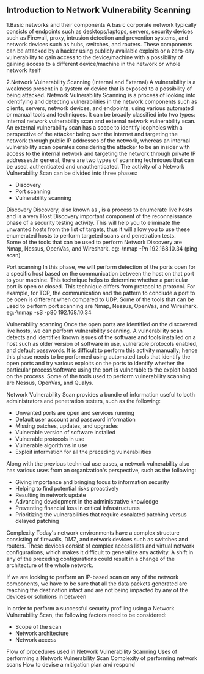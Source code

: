 Introduction to Network Vulnerability Scanning
-------------------------------------------------
1.Basic networks and their components 
A basic corporate network typically consists of endpoints such as desktops/laptops, servers, security devices such as Firewall,
proxy, intrusion detection and prevention systems, and network devices such as hubs, switches, and routers.
These components can be attacked by a hacker using publicly available exploits or a zero-day vulnerability to gain access 
to the device/machine with a possibility of gaining access to a different device/machine in the network or whole network itself

2.Network Vulnerability Scanning (Internal and External)
A vulnerability is a weakness present in a system or device that is exposed to a possibility of being attacked. 
Network Vulnerability Scanning is a process of looking into identifying and detecting vulnerabilities in the network 
components such as clients, servers, network devices, and endpoints, using various automated or manual tools and techniques. 
It can be broadly classified into two types: internal network vulnerability scan and external network vulnerability scan. 
An external vulnerability scan has a scope to identify loopholes with a perspective of the attacker being over the internet 
and targeting the network through public IP addresses of the network, whereas an internal vulnerability scan operates 
considering the attacker to be an insider with access to the internal network and targeting the network through 
private IP addresses.In general, there are two types of scanning techniques that can be used, authenticated and unauthenticated.
The activity of a Network Vulnerability Scan can be divided into three phases: 
 
 - Discovery 
 - Port scanning 
 - Vulnerability scanning

Discovery 
Discovery, also known as , is a process to enumerate live hosts and is a very Host Discovery important component 
of the reconnaissance phase of a security testing activity. 
This will help you to eliminate the unwanted hosts from the list of targets, 
thus it will allow you to use these enumerated hosts to perform targeted scans and penetration tests.  
Some of the tools that can be used to perform Network Discovery are Nmap, Nessus, OpenVas, and Wireshark. 
eg:-\\nmap -Pn 192.168.10.34 (ping scan)

Port scanning 
In this phase, we will perform detection of the ports open for a specific host based on the communication 
between the host on that port to your machine. This technique helps to determine whether a particular 
port is open or closed. This technique differs from protocol to protocol. For example, for TCP, 
the communication and the pattern to conclude a port to be open is different when compared to UDP. 
Some of the tools that can be used to perform port scanning are Nmap, Nessus, OpenVas, and Wireshark. 
eg:-\\nmap -sS -p80 192.168.10.34

Vulnerability scanning 
Once the open ports are identified on the discovered live hosts, we can perform vulnerability scanning. 
A vulnerability scan detects and identifies known issues of the software and tools installed on a host 
such as older version of software in use, vulnerable protocols enabled, and default passwords. 
It is difficult to perform this activity manually; hence this phase needs to be performed using automated tools 
that identify the open ports and try various exploits on the ports to identify whether the particular 
process/software using the port is vulnerable to the exploit based on the process.
Some of the tools used to perform vulnerability scanning are Nessus, OpenVas, and Qualys. 

Network Vulnerability Scan provides a bundle of information useful to both administrators and penetration testers, 
such as the following: 

- Unwanted ports are open and services running 
- Default user account and password information 
- Missing patches, updates, and upgrades 
- Vulnerable version of software installed 
- Vulnerable protocols in use 
- Vulnerable algorithms in use 
- Exploit information for all the preceding vulnerabilities

Along with the previous technical use cases, a network vulnerability also has various uses from an 
organization's perspective, such as the following: 

- Giving importance and bringing focus to information security 
- Helping to find potential risks proactively 
- Resulting in network update 
- Advancing development in the administrative knowledge 
- Preventing financial loss in critical infrastructures 
- Prioritizing the vulnerabilities that require escalated patching versus delayed patching

Complexity
Today's network environments have a complex structure consisting of firewalls, DMZ, and network devices such as switches and routers. 
These devices consist of complex access lists and virtual network configurations, which makes it difficult to generalize any activity. 
A shift in any of the preceding configurations could result in a change of the architecture of the whole network.

If we are looking to perform an IP-based scan on any of the network components, we have to be sure that all the 
data packets generated are reaching the destination intact and are not being impacted by any of the devices or solutions in between 

In order to perform a successful security profiling using a Network Vulnerability Scan, the following factors need to be considered: 

- Scope of the scan 
- Network architecture 
- Network access

Flow of procedures used in Network Vulnerability Scanning 
Uses of performing a Network Vulnerability Scan 
Complexity of performing network scans 
How to devise a mitigation plan and respond
